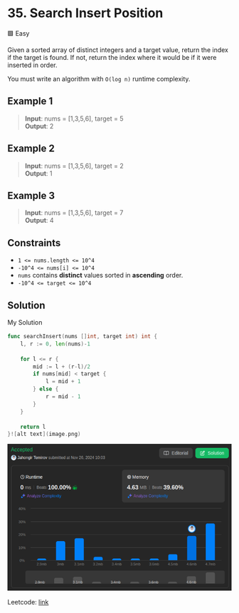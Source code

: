 # 35. Search Insert Position

🟩 Easy

Given a sorted array of distinct integers and a target value, return the index if the target is found. If not, return the index where it would be if it were inserted in order.

You must write an algorithm with `O(log n)` runtime complexity.

## Example 1

> **Input**: nums = [1,3,5,6], target = 5 \
> **Output**: 2 

## Example 2

> **Input**: nums = [1,3,5,6], target = 2 \
> **Output**: 1

## Example 3

> **Input**: nums = [1,3,5,6], target = 7 \
> **Output**: 4

## Constraints

* `1 <= nums.length <= 10^4`
* `-10^4 <= nums[i] <= 10^4`
* `nums` contains **distinct** values sorted in **ascending** order.
* `-10^4 <= target <= 10^4`

## Solution

My Solution

```go
func searchInsert(nums []int, target int) int {
    l, r := 0, len(nums)-1

    for l <= r {
        mid := l + (r-l)/2
        if nums[mid] < target {
            l = mid + 1
        } else {
            r = mid - 1
        }
    }

    return l
}![alt text](image.png)
```

![result](35.png)

Leetcode: [link](https://leetcode.com/problems/search-insert-position/description/)
